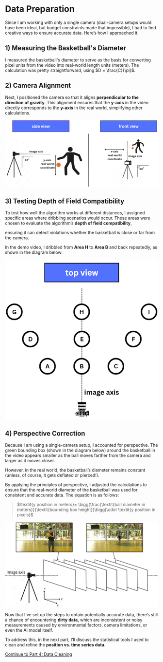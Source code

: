 # Data Preparation

Since I am working with only a single camera (dual-camera setups would have been ideal, but budget constraints made that impossible), I had to find creative ways to ensure accurate data. Here’s how I approached it.

## 1) Measuring the Basketball's Diameter

I measured the basketball's diameter to serve as the basis for converting pixel units from the video into real-world length units (meters). The calculation was pretty straightforward, using $D = \frac{C}{\pi}$. 

## 2) Camera Alignment

Next, I positioned the camera so that it aligns **perpendicular to the direction of gravity**. This alignment ensures that the **y-axis** in the video directly corresponds to the **y-axis** in the real world, simplifying other calculations.

![Alt text for the image](images/side_front_view.png)

## 3) Testing Depth of Field Compatibility

To test how well the algorithm works at different distances, I assigned specific areas where dribbling scenarios would occur. These areas were chosen to evaluate the algorithm’s **depth of field compatibility**, 

ensuring it can detect violations whether the basketball is close or far from the camera.

In the demo video, I dribbled from **Area H** to **Area B** and back repeatedly, as shown in the diagram below:

![Alt text for the image](images/top_view.png)

## 4) Perspective Correction

Because I am using a single-camera setup, I accounted for perspective. The green bounding box (shown in the diagram below) around the basketball in the video appears smaller as the ball moves farther from the camera and larger as it moves closer.

However, in the real world, the basketball’s diameter remains constant (unless, of course, it gets deflated or pierced!).

By applying the principles of perspective, I adjusted the calculations to ensure that the real-world diameter of the basketball was used for consistent and accurate data. The equation is as follows:

>$\textit{y position in meters}= \bigg(\frac{\textit{ball diameter in meters}}{\textit{bounding box height}}\bigg)\cdot \textit{y position in pixels}$

![Alt text for the image](images/principles_in_perspective.png)

Now that I’ve set up the steps to obtain potentially accurate data, there’s still a chance of encountering **dirty data**, which are inconsistent or noisy measurements caused by environmental factors, camera limitations, or even the AI model itself.

To address this, in the next part, I’ll discuss the statistical tools I used to clean and refine the **position vs. time series data**.

[Continue to Part 4: Data Cleaning](part4.md)
